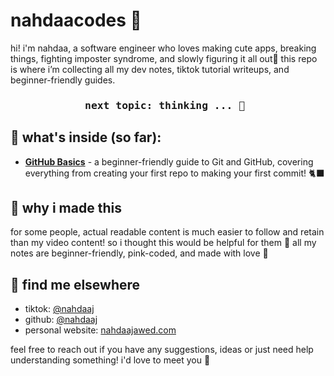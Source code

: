 # nahdaacodes 🌸

hi! i'm nahdaa, a software engineer who loves making cute apps, breaking things, fighting imposter syndrome, and slowly figuring it all out🧋
this repo is where i’m collecting all my dev notes, tiktok tutorial writeups, and beginner-friendly guides.

<div align=center>
  <h3> <pre>next topic: thinking ... 🤔 </pre> </h3>
</div>

## 🌸 what's inside (so far):
- **[GitHub Basics](github-basics.md)** - a beginner-friendly guide to Git and GitHub, covering everything from creating your first repo to making your first commit! 🐈‍⬛

## 🐰 why i made this
for some people, actual readable content is much easier to follow and retain than my video content!
so i thought this would be helpful for them 🩷
all my notes are beginner-friendly, pink-coded, and made with love 🌸


## 🖤 find me elsewhere
- tiktok: [@nahdaaj](https://tiktok.com/@nahdaaj)
- github: [@nahdaaj](https://github.com/nahdaaj)
- personal website: [nahdaajawed.com](https://nahdaajawed.com/)

feel free to reach out if you have any suggestions, ideas or just need help understanding something!
i'd love to meet you 🖤

